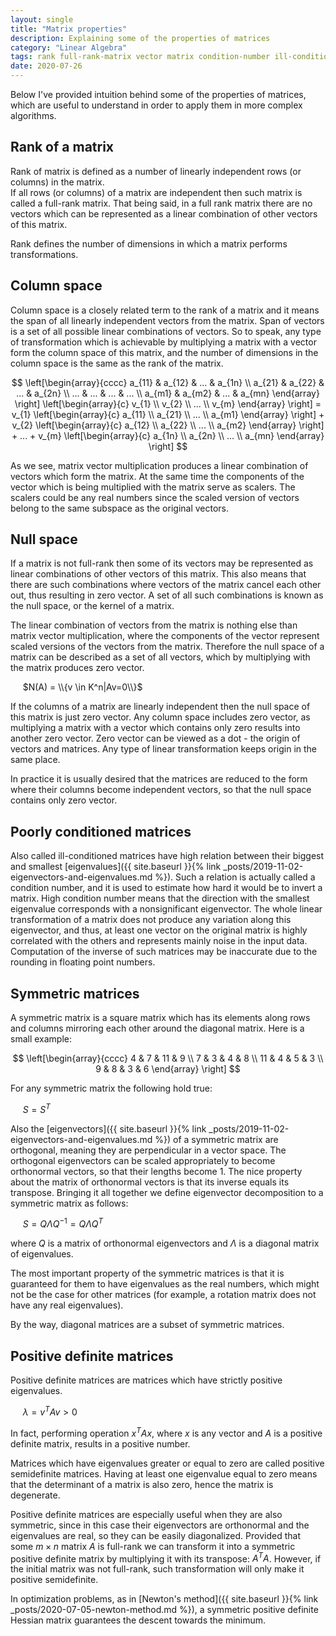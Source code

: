 ```yaml
---
layout: single
title: "Matrix properties"
description: Explaining some of the properties of matrices
category: "Linear Algebra"
tags: rank full-rank-matrix vector matrix condition-number ill-conditioned-matrix column-space null-space kernel span linear-combination symmetric-matrix positive-definite-matrix
date: 2020-07-26
---
```

 
Below I've provided intuition behind some of the properties of matrices, which are useful to understand in order to apply them in more complex algorithms.    
 
## Rank of a matrix
 
Rank of matrix is defined as a number of linearly independent rows (or columns) in the matrix.<br>
If all rows (or columns) of a matrix are independent then such matrix is called a full-rank matrix. That being said, in a full rank matrix there are no vectors which can be represented as a linear combination of other vectors of this matrix.
 
Rank defines the number of dimensions in which a matrix performs transformations.   
 
## Column space
 
Column space is a closely related term to the rank of a matrix and it means the span of all linearly independent vectors from the matrix. Span of vectors is a set of all possible linear combinations of vectors. So to speak, any type of transformation which is achievable by multiplying a matrix with a vector form the column space of this matrix, and the number of dimensions in the column space is the same as the rank of the matrix.
 
$$
\left[\begin{array}{cccc}
a_{11} & a_{12} & ... & a_{1n} \\
a_{21} & a_{22} & ... & a_{2n} \\
... & ... & ... & ... \\
a_{m1} & a_{m2} & ... & a_{mn}
\end{array} \right]
\left[\begin{array}{c}
v_{1} \\
v_{2} \\
... \\
v_{m}      
\end{array} \right]
= v_{1}      
\left[\begin{array}{c}
a_{11} \\
a_{21} \\
... \\
a_{m1}      
\end{array} \right] + v_{2} \left[\begin{array}{c}
a_{12} \\
a_{22} \\
... \\
a_{m2}      
\end{array} \right] + ... + v_{m} \left[\begin{array}{c}
a_{1n} \\
a_{2n} \\
... \\
a_{mn}      
\end{array} \right]
$$
 
As we see, matrix vector multiplication produces a linear combination of vectors which form the matrix. At the same time the components of the vector which is being multiplied with the matrix serve as scalers. The scalers could be any real numbers since the scaled version of vectors belong to the same subspace as the original vectors.   
 
## Null space
 
If a matrix is not full-rank then some of its vectors may be represented as linear combinations of other vectors of this matrix. This also means that there are such combinations where vectors of the matrix cancel each other out, thus resulting in zero vector. A set of all such combinations is known as the null space, or the kernel of a matrix.   
 
The linear combination of vectors from the matrix is nothing else than matrix vector multiplication, where the components of the vector represent scaled versions of the vectors from the matrix. Therefore the null space of a matrix can be described as a set of all vectors, which by multiplying with the matrix produces zero vector.   
 
&nbsp;&nbsp;&nbsp;&nbsp;
$N(A) = \\{v \in K^n|Av=0\\}$
 
If the columns of a matrix are linearly independent then the null space of this matrix is just zero vector. Any column space includes zero vector, as multiplying a matrix with a vector which contains only zero results into another zero vector. Zero vector can be viewed as a dot - the origin of vectors and matrices. Any type of linear transformation keeps origin in the same place.
 
In practice it is usually desired that the matrices are reduced to the form where their columns become independent vectors, so that the null space contains only zero vector.
 
## Poorly conditioned matrices
 
Also called ill-conditioned matrices have high relation between their biggest and smallest [eigenvalues]({{ site.baseurl }}{% link _posts/2019-11-02-eigenvectors-and-eigenvalues.md %}). Such a relation is actually called a condition number, and it is used to estimate how hard it would be to invert a matrix. High condition number means that the direction with the smallest eigenvalue corresponds with a nonsignificant eigenvector. The whole linear transformation of a matrix does not produce any variation along this eigenvector, and thus, at least one vector on the original matrix is highly correlated with the others and represents mainly noise in the input data. Computation of the inverse of such matrices may be inaccurate due to the rounding in floating point numbers.
 
## Symmetric matrices
 
A symmetric matrix is a square matrix which has its elements along rows and columns mirroring each other around the diagonal matrix. Here is a small example:
 
$$
\left[\begin{array}{cccc}
4 & 7 & 11 & 9 \\
7 & 3 & 4 & 8 \\
11 & 4 & 5 & 3 \\
9 & 8 & 3 & 6
\end{array} \right]
$$
 
For any symmetric matrix the following hold true:
 
&nbsp;&nbsp;&nbsp;&nbsp;
$S = S^{T}$
 
Also the [eigenvectors]({{ site.baseurl }}{% link _posts/2019-11-02-eigenvectors-and-eigenvalues.md %}) of a symmetric matrix are orthogonal, meaning they are perpendicular in a vector space. The orthogonal eigenvectors can be scaled appropriately to become orthonormal vectors, so that their lengths become 1. The nice property about the matrix of orthonormal vectors is that its inverse equals its transpose. Bringing it all together we define eigenvector decomposition to a symmetric matrix as follows:
 
&nbsp;&nbsp;&nbsp;&nbsp;
$S = Q\Lambda Q^{-1} = Q\Lambda Q^{T}$

where $Q$ is a matrix of orthonormal eigenvectors and $\Lambda$ is a diagonal matrix of eigenvalues.
 
The most important property of the symmetric matrices is that it is guaranteed for them to have eigenvalues as the real numbers, which might not be the case for other matrices (for example, a rotation matrix does not have any real eigenvalues).
 
By the way, diagonal matrices are a subset of symmetric matrices.
 
## Positive definite matrices
 
Positive definite matrices are matrices which have strictly positive eigenvalues.
 
&nbsp;&nbsp;&nbsp;&nbsp;
$\lambda = v^{T}Av > 0$
 
In fact, performing operation $x^{T}Ax$, where $x$ is any vector and $A$ is a positive definite matrix, results in a positive number.
 
Matrices which have eigenvalues greater or equal to zero are called positive semidefinite matrices. Having at least one eigenvalue equal to zero means that the determinant of a matrix is also zero, hence the matrix is degenerate.
 
Positive definite matrices are especially useful when they are also symmetric, since in this case their eigenvectors are orthonormal and the eigenvalues are real, so they can be easily diagonalized. Provided that some $m \times n$ matrix $A$ is full-rank we can transform it into a symmetric positive definite matrix by multiplying it with its transpose: $A^{T}A$. However, if the initial matrix was not full-rank, such transformation will only make it positive semidefinite.
 
In optimization problems, as in [Newton's method]({{ site.baseurl }}{% link _posts/2020-07-05-newton-method.md %}), a symmetric positive definite Hessian matrix guarantees the descent towards the minimum.